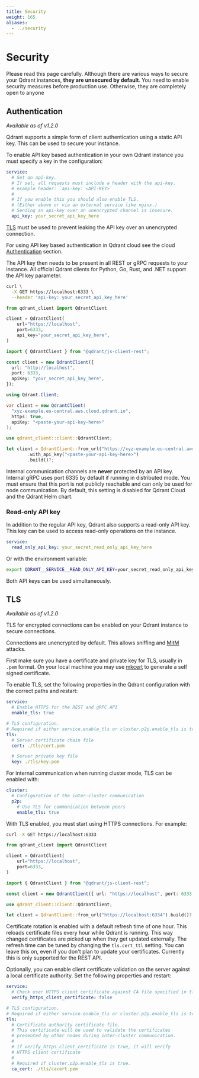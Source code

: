 ```yaml
---
title: Security
weight: 165
aliases:
  - ../security
---
```


# Security



Please read this page carefully. Although there are various ways to secure your Qdrant instances, **they are unsecured by default**. 
You need to enable security measures before production use. Otherwise, they are completely open to anyone

## Authentication

*Available as of v1.2.0*

Qdrant supports a simple form of client authentication using a static API key.
This can be used to secure your instance.

To enable API key based authentication in your own Qdrant instance you must
specify a key in the configuration:

```yaml
service:
  # Set an api-key.
  # If set, all requests must include a header with the api-key.
  # example header: `api-key: <API-KEY>`
  #
  # If you enable this you should also enable TLS.
  # (Either above or via an external service like nginx.)
  # Sending an api-key over an unencrypted channel is insecure.
  api_key: your_secret_api_key_here
```

<aside role="alert"><a href="#tls">TLS</a> must be used to prevent leaking the API key over an unencrypted connection.</aside>

For using API key based authentication in Qdrant cloud see the cloud
[Authentication](https://qdrant.tech/documentation/cloud/authentication)
section.

The API key then needs to be present in all REST or gRPC requests to your instance.
All official Qdrant clients for Python, Go, Rust, and .NET support the API key parameter.

<!---
Examples with clients
-->

```bash
curl \
  -X GET https://localhost:6333 \
  --header 'api-key: your_secret_api_key_here'
```

```python
from qdrant_client import QdrantClient

client = QdrantClient(
    url="https://localhost",
    port=6333,
    api_key="your_secret_api_key_here",
)
```

```typescript
import { QdrantClient } from "@qdrant/js-client-rest";

const client = new QdrantClient({
  url: "http://localhost",
  port: 6333,
  apiKey: "your_secret_api_key_here",
});
```

```csharp
using Qdrant.Client;

var client = new QdrantClient(
  "xyz-example.eu-central.aws.cloud.qdrant.io",
  https: true,
  apiKey: "<paste-your-api-key-here>"
);
```

```rust
use qdrant_client::client::QdrantClient;

let client = QdrantClient::from_url("https://xyz-example.eu-central.aws.cloud.qdrant.io:6334")
        .with_api_key("<paste-your-api-key-here>")
        .build()?;
```

<aside role="alert">Internal communication channels are <strong>never</strong> protected by an API key. Internal gRPC uses port 6335 by default if running in distributed mode. You must ensure that this port is not publicly reachable and can only be used for node communication. By default, this setting is disabled for Qdrant Cloud and the Qdrant Helm chart.</aside>

### Read-only API key

In addition to the regular API key, Qdrant also supports a read-only API key.
This key can be used to access read-only operations on the instance.

```yaml
service:
  read_only_api_key: your_secret_read_only_api_key_here
```

Or with the environment variable:

```bash
export QDRANT__SERVICE__READ_ONLY_API_KEY=your_secret_read_only_api_key_here
```

Both API keys can be used simultaneously.


## TLS

*Available as of v1.2.0*

TLS for encrypted connections can be enabled on your Qdrant instance to secure
connections.

<aside role="alert">Connections are unencrypted by default. This allows sniffing and <a href="https://en.wikipedia.org/wiki/Man-in-the-middle_attack">MitM</a> attacks.</aside>

First make sure you have a certificate and private key for TLS, usually in
`.pem` format. On your local machine you may use
[mkcert](https://github.com/FiloSottile/mkcert#readme) to generate a self signed
certificate.

To enable TLS, set the following properties in the Qdrant configuration with the
correct paths and restart:

```yaml
service:
  # Enable HTTPS for the REST and gRPC API
  enable_tls: true

# TLS configuration.
# Required if either service.enable_tls or cluster.p2p.enable_tls is true.
tls:
  # Server certificate chain file
  cert: ./tls/cert.pem

  # Server private key file
  key: ./tls/key.pem
```

For internal communication when running cluster mode, TLS can be enabled with:

```yaml
cluster:
  # Configuration of the inter-cluster communication
  p2p:
    # Use TLS for communication between peers
    enable_tls: true
```

With TLS enabled, you must start using HTTPS connections. For example:

```bash
curl -X GET https://localhost:6333
```

```python
from qdrant_client import QdrantClient

client = QdrantClient(
    url="https://localhost",
    port=6333,
)
```

```typescript
import { QdrantClient } from "@qdrant/js-client-rest";

const client = new QdrantClient({ url: "https://localhost", port: 6333 });
```

```rust
use qdrant_client::client::QdrantClient;

let client = QdrantClient::from_url("https://localhost:6334").build()?;
```

Certificate rotation is enabled with a default refresh time of one hour. This
reloads certificate files every hour while Qdrant is running. This way changed
certificates are picked up when they get updated externally. The refresh time
can be tuned by changing the `tls.cert_ttl` setting. You can leave this on, even
if you don't plan to update your certificates. Currently this is only supported
for the REST API.

Optionally, you can enable client certificate validation on the server against a
local certificate authority. Set the following properties and restart:

```yaml
service:
  # Check user HTTPS client certificate against CA file specified in tls config
  verify_https_client_certificate: false

# TLS configuration.
# Required if either service.enable_tls or cluster.p2p.enable_tls is true.
tls:
  # Certificate authority certificate file.
  # This certificate will be used to validate the certificates
  # presented by other nodes during inter-cluster communication.
  #
  # If verify_https_client_certificate is true, it will verify
  # HTTPS client certificate
  #
  # Required if cluster.p2p.enable_tls is true.
  ca_cert: ./tls/cacert.pem
```
